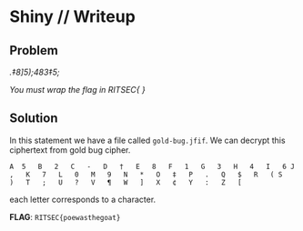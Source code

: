 # Shiny // Writeup

## Problem

*.‡8]5);483‡5;*

*You must wrap the flag in RITSEC{ }*

## Solution

In this statement we have a file called `gold-bug.jfif`. We can decrypt this ciphertext from gold bug cipher.

`A	5	B	2	C	-	D	†	E	8	F	1	G	3	H	4	I	6
J	,	K	7	L	0	M	9	N	*	O	‡	P	.	Q	$	R	(
S	)	T	;	U	?	V	¶	W	]	X	¢	Y	:	Z	[`

each letter corresponds to a character.

**FLAG**: `RITSEC{poewasthegoat}`
